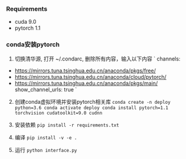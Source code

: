### Requirements
- cuda 9.0
- pytorch 1.1

### conda安装pytorch
1. 切换清华源, 打开 ~/.condarc, 删除所有内容，输入以下内容
`
channels:
  - https://mirrors.tuna.tsinghua.edu.cn/anaconda/pkgs/free/
  - https://mirrors.tuna.tsinghua.edu.cn/anaconda/cloud/pytorch/
  - https://mirrors.tuna.tsinghua.edu.cn/anaconda/pkgs/main/
show_channel_urls: true
`
2. 创建conda虚拟环境并安装pytorch相关库
`
conda create -n deploy python=3.6
conda activate deploy
conda install pytorch=1.1 torchvision cudatoolkit=9.0 cudnn
`
3. 安装依赖
`
pip install -r requirements.txt
`

4. 编译
`
pip install -v -e .
`

5. 运行
`
python interface.py
`


